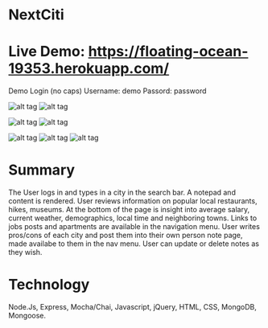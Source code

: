 # NextCiti


# Live Demo: https://floating-ocean-19353.herokuapp.com/

Demo Login (no caps)
Username: demo
Passord: password

![alt tag](https://s3-us-west-1.amazonaws.com/schmitzbucket/Screenshots/Screen+Shot+2018-09-10+at+1.57.20+PM.png)
![alt tag](https://s3-us-west-1.amazonaws.com/schmitzbucket/Screenshots/Screen+Shot+2018-09-10+at+1.57.48+PM.png)

![alt tag](https://s3-us-west-1.amazonaws.com/schmitzbucket/Screenshots/Screen+Shot+2018-09-10+at+1.12.25+PM.png)
![alt tag](https://s3-us-west-1.amazonaws.com/schmitzbucket/Screenshots/Screen+Shot+2018-09-10+at+1.12.49+PM.png)


![alt tag](https://s3-us-west-1.amazonaws.com/schmitzbucket/Screenshots/Screen+Shot+2018-09-10+at+1.16.20+PM.png)
![alt tag](https://s3-us-west-1.amazonaws.com/schmitzbucket/Screenshots/Screen+Shot+2018-09-10+at+1.16.31+PM.png)
![alt tag](https://s3-us-west-1.amazonaws.com/schmitzbucket/Screenshots/Screen+Shot+2018-09-06+at+9.16.02+AM.png)


# Summary
The User logs in and types in a city in the search bar. A notepad and content is rendered. User reviews information on popular local restaurants, hikes, museums. At the bottom of the page is insight into average salary, current weather, demographics, local time and neighboring towns. Links to jobs posts and apartments are available in the navigation menu. User writes pros/cons of each city and post them into their own person note page, made availabe to them in the nav menu. User can update or delete notes as they wish.

# Technology
Node.Js, Express, Mocha/Chai, Javascript, jQuery, HTML, CSS, MongoDB, Mongoose. 
